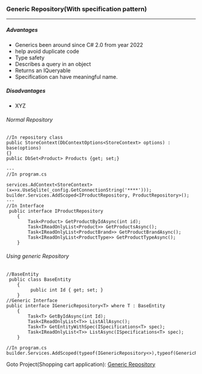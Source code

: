 ### Generic Repository(With specification pattern)
---

##### Advantages
- Generics been around since C# 2.0 from year 2022 
- help avoid duplicate code
- Type safety
- Describes a query in an object
- Returns an IQueryable<T>
- Specification can have meaningful name.

##### Disadvantages
- XYZ

###### Normal Repository 
```
//In repository class
public StoreContext(DbContextOptions<StoreContext> options) : base(options)
{}
public DbSet<Product> Products {get; set;}

---
//In program.cs

services.AdContext<StoreContext>(x=>x.UseSqlite(_config.GetConnectionString('****')));
builder.Services.AddScoped<IProductRepository, ProductRepository>();
---
//In Interface 
 public interface IProductRepository
    {
        Task<Product> GetProductByIdAsync(int id);
        Task<IReadOnlyList<Product>> GetProductsAsync();
        Task<IReadOnlyList<ProductBrand>> GetProductBrandAsync();
        Task<IReadOnlyList<ProductType>> GetProductTypeAsync();
    }

```
###### Using generic Repository
```
//BaseEntity 
 public class BaseEntity
    {
         public int Id { get; set; }
    }
//Generic Interface
public interface IGenericRepository<T> where T : BaseEntity
    {
        Task<T> GetByIdAsync(int Id);
        Task<IReadOnlyList<T>> ListAllAsync();
        Task<T> GetEntityWithSpec(ISpecifications<T> spec);
        Task<IReadOnlyList<T>> ListAsync(ISpecifications<T> spec); 
    }

//In program.cs
builder.Services.AddScoped(typeof(IGenericRepository<>),typeof(GenericRepository<>)); 
```

 Goto Project(Shopping cart application): [Generic Repository ](../FictionShoppingCart/core/Interfaces/IGenericRepository.cs)